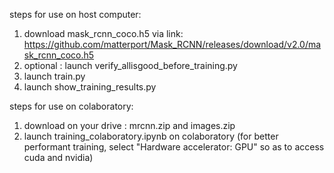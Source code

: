 steps for use on host computer:

1. download mask_rcnn_coco.h5 via link: https://github.com/matterport/Mask_RCNN/releases/download/v2.0/mask_rcnn_coco.h5
2. optional : launch verify_allisgood_before_training.py
3. launch train.py
4. launch show_training_results.py

steps for use on colaboratory:

1. download on your drive : mrcnn.zip and images.zip
2. launch training_colaboratory.ipynb on colaboratory (for better performant training, select "Hardware accelerator: GPU" so as to access cuda and nvidia) 
